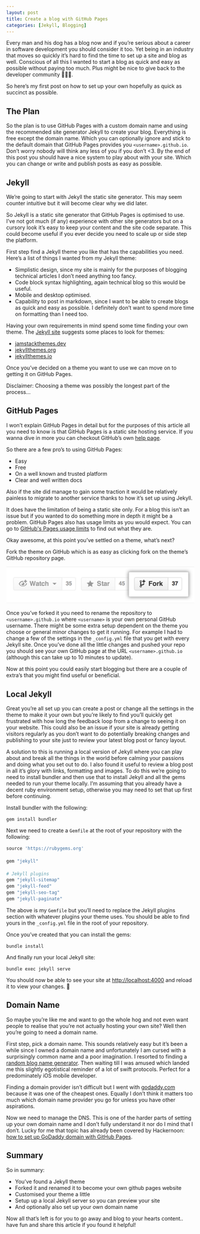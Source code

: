 ```yaml
---
layout: post
title: Create a blog with GitHub Pages
categories: [Jekyll, Blogging]
---
```


Every man and his dog has a blog now and if you’re serious about a career in software development you should consider it too. Yet being in an industry that moves so quickly it’s hard to find the time to set up a site and blog as well. Conscious of all this I wanted to start a blog as quick and easy as possible without paying too much. Plus might be nice to give back to the developer community 🤷🏻‍♂️.

So here’s my first post on how to set up your own hopefully as quick as succinct as possible.

## The Plan

So the plan is to use GitHub Pages with a custom domain name and using the recommended site generator Jekyll to create your blog. Everything is free except the domain name. Which you can optionally ignore and stick to the default domain that GitHub Pages provides you `<username>.github.io`. Don’t worry nobody will think any less of you if you don’t <3. By the end of this post you should have a nice system to play about with your site. Which you can change or write and publish posts as easy as possible.

## Jekyll

We’re going to start with Jekyll the static site generator. This may seem counter intuitive but it will become clear why we did later.

So Jekyll is a static site generator that GitHub Pages is optimised to use. I’ve not got much (if any) experience with other site generators but on a cursory look it’s easy to keep your content and the site code separate. This could become useful if you ever decide you need to scale up or side step the platform.

First step find a Jekyll theme you like that has the capabilities you need. Here’s a list of things I wanted from my Jekyll theme:

- Simplistic design, since my site is mainly for the purposes of blogging technical articles I don’t need anything too fancy.
- Code block syntax highlighting, again technical blog so this would be useful.
- Mobile and desktop optimised.
- Capability to post in markdown, since I want to be able to create blogs as quick and easy as possible. I definitely don’t want to spend more time on formatting than I need too.

Having your own requirements in mind spend some time finding your own theme. The [Jekyll site](https://jekyllrb.com/) suggests some places to look for themes:

- [jamstackthemes.dev](https://jamstackthemes.dev/ssg/jekyll/)
- [jekyllthemes.org](http://jekyllthemes.org/)
- [jekyllthemes.io](https://jekyllthemes.io/)

Once you’ve decided on a theme you want to use we can move on to getting it on GitHub Pages.

Disclaimer: Choosing a theme was possibly the longest part of the process…

## GitHub Pages 

I won’t explain GitHub Pages in detail but for the purposes of this article all you need to know is that GitHub Pages is a static site hosting service. If you wanna dive in more you can checkout GitHub’s own [help page](https://help.github.com/en/github/working-with-github-pages/about-github-pages#about-github-pages).

So there are a few pro’s to using GitHub Pages:

- Easy
- Free
- On a well known and trusted platform
- Clear and well written docs

Also if the site did manage to gain some traction it would be relatively painless to migrate to another service thanks to how it’s set up using Jekyll.

It does have the limitation of being a static site only. For a blog this isn’t an issue but if you wanted to do something more in depth it might be a problem. GitHub Pages also has usage limits as you would expect. You can go to [GitHub's Pages usage limits](https://help.github.com/en/github/working-with-github-pages/about-github-pages#usage-limits) to find out what they are.

Okay awesome, at this point you’ve settled on a theme, what’s next?

Fork the theme on GitHub which is as easy as clicking fork on the theme’s GitHub repository page.

![alt fork](/images/fork.jpg)

Once you’ve forked it you need to rename the repository to `<username>.github.io` where `<username>` is your own personal GitHub username. There might be some extra setup dependent on the theme you choose or general minor changes to get it running. For example I had to change a few of the settings in the `_config.yml` file that you get with every Jekyll site. Once you’ve done all the little changes and pushed your repo you should see your own GitHub page at the URL `<username>.github.io` (although this can take up to 10 minutes to update).

Now at this point you could easily start blogging but there are a couple of extra’s that you might find useful or beneficial.

## Local Jekyll

Great you’re all set up you can create a post or change all the settings in the theme to make it your own but you’re likely to find you’ll quickly get frustrated with how long the feedback loop from a change to seeing it on your website. This could also be an issue if your site is already getting visitors regularly as you don’t want to do potentially breaking changes and publishing to your site just to review your latest blog post or fancy layout.

A solution to this is running a local version of Jekyll where you can play about and break all the things in the world before calming your passions and doing what you set out to do. I also found it useful to review a blog post in all it’s glory with links, formatting and images. To do this we’re going to need to install bundler and then use that to install Jekyll and all the gems needed to run your theme locally. I’m assuming that you already have a decent ruby environment setup, otherwise you may need to set that up first before continuing.

Install bundler with the following:

```
gem install bundler
```

Next we need to create a `Gemfile` at the root of your repository with the following:

```ruby
source 'https://rubygems.org'

gem "jekyll"

# Jekyll plugins
gem "jekyll-sitemap"
gem "jekyll-feed"
gem "jekyll-seo-tag"
gem "jekyll-paginate"
```

The above is my `Gemfile` but you’ll need to replace the Jekyll plugins section with whatever plugins your theme uses. You should be able to find yours in the `_config.yml` file in the root of your repository.

Once you’ve created that you can install the gems:
```
bundle install
```

And finally run your local Jekyll site:
```
bundle exec jekyll serve
```

You should now be able to see your site at [http://localhost:4000](http://localhost:4000) and reload it to view your changes. 🎉

## Domain Name

So maybe you’re like me and want to go the whole hog and not even want people to realise that you’re not actually hosting your own site? Well then you’re going to need a domain name.

First step, pick a domain name. This sounds relatively easy but it’s been a while since I owned a domain name and unfortunately I am cursed with a surprisingly common name and a poor imagination. I resorted to finding a [random blog name generator](https://www.name-generator.org.uk/blog/). Then waiting till I was amused which landed me this slightly egotistical reminder of a lot of swift protocols. Perfect for a predominately iOS mobile developer.

Finding a domain provider isn’t difficult but I went with [godaddy.com](https://uk.godaddy.com/) because it was one of the cheapest ones. Equally I don’t think it matters too much which domain name provider you go for unless you have other aspirations.

Now we need to manage the DNS. This is one of the harder parts of setting up your own domain name and I don’t fully understand it nor do I mind that I don’t. Lucky for me that topic has already been covered by Hackernoon: [how to set up GoDaddy domain with GitHub Pages](https://hackernoon.com/how-to-set-up-godaddy-domain-with-github-pages-a9300366c7b).

## Summary

So in summary:

- You’ve found a Jekyll theme
- Forked it and renamed it to become your own github pages website
- Customised your theme a little
- Setup up a local Jekyll server so you can preview your site
- And optionally also set up your own domain name

Now all that’s left is for you to go away and blog to your hearts content.. have fun and share this article if you found it helpful!